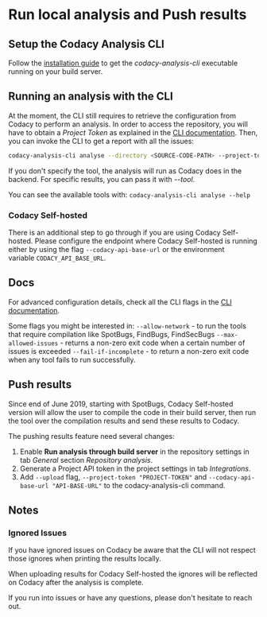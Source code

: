 # Run local analysis and Push results

## Setup the Codacy Analysis CLI

Follow the [installation guide](https://github.com/codacy/codacy-analysis-cli#install) to get the _codacy-analysis-cli_ executable running on your build server.

## Running an analysis with the CLI

At the moment, the CLI still requires to retrieve the configuration from Codacy to perform an analysis. In order to access the repository, you will have to obtain a _Project Token_ as explained in the [CLI documentation](https://github.com/codacy/codacy-analysis-cli#project-token). Then, you can invoke the CLI to get a report with all the issues:

```sh
codacy-analysis-cli analyse --directory <SOURCE-CODE-PATH> --project-token <PROJECT-TOKEN> --allow-network --codacy-api-base-url <API-BASE-URL> --verbose --upload
```

If you don't specify the tool, the analysis will run as Codacy does in the backend. For specific results, you can pass it with _--tool_.

You can see the available tools with: `codacy-analysis-cli analyse --help`

### Codacy Self-hosted

There is an additional step to go through if you are using Codacy Self-hosted.
Please configure the endpoint where Codacy Self-hosted is running either by using the flag `--codacy-api-base-url` or the environment variable `CODACY_API_BASE_URL`.

## Docs

For advanced configuration details, check all the CLI flags in the [CLI documentation](https://github.com/codacy/codacy-analysis-cli#cli-parameters).

Some flags you might be interested in: `--allow-network` - to run the tools that require compilation like SpotBugs, FindBugs, FindSecBugs `--max-allowed-issues` - returns a non-zero exit code when a certain number of issues is exceeded `--fail-if-incomplete` - to return a non-zero exit code when any tool fails to run successfully.

## Push results

Since end of June 2019, starting with SpotBugs, Codacy Self-hosted version will allow the user to compile the code in their build server, then run the tool over the compilation results and send these results to Codacy.

The pushing results feature need several changes:

1.  Enable **Run analysis through build server** in the repository settings in tab _General_ section _Repository analysis_.
2.  Generate a Project API token in the project settings in tab _Integrations_.
3.  Add `--upload` flag, `--project-token "PROJECT-TOKEN"` and `--codacy-api-base-url "API-BASE-URL"` to the codacy-analysis-cli command.

## Notes

### Ignored Issues

If you have ignored issues on Codacy be aware that the CLI will not respect those ignores when printing the results locally.

When uploading results for Codacy Self-hosted the ignores will be reflected on Codacy after the analysis is complete.

If you run into issues or have any questions, please don't hesitate to reach out.
